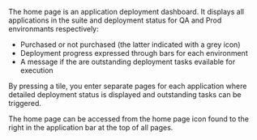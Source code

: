 The home page is an application deployment dashboard. It displays all applications in the suite and deployment status for QA and Prod environmants respectively: 
* Purchased or not purchased (the latter indicated with a grey icon)
* Deployment progress expressed through bars for each environment
* A message if the are outstanding deployment tasks evailable for execution

By pressing a tile, you enter separate pages for each application where detailed deployment status is displayed and outstanding tasks can be triggered.

The home page can be accessed from the home page icon found to the right in the application bar at the top of all pages.

